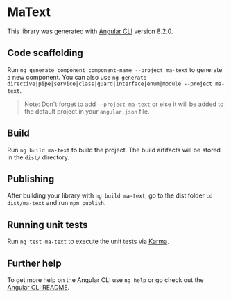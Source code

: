 # MaText

This library was generated with [Angular CLI](https://github.com/angular/angular-cli) version 8.2.0.

## Code scaffolding

Run `ng generate component component-name --project ma-text` to generate a new component. You can also use `ng generate directive|pipe|service|class|guard|interface|enum|module --project ma-text`.
> Note: Don't forget to add `--project ma-text` or else it will be added to the default project in your `angular.json` file. 

## Build

Run `ng build ma-text` to build the project. The build artifacts will be stored in the `dist/` directory.

## Publishing

After building your library with `ng build ma-text`, go to the dist folder `cd dist/ma-text` and run `npm publish`.

## Running unit tests

Run `ng test ma-text` to execute the unit tests via [Karma](https://karma-runner.github.io).

## Further help

To get more help on the Angular CLI use `ng help` or go check out the [Angular CLI README](https://github.com/angular/angular-cli/blob/master/README.md).
